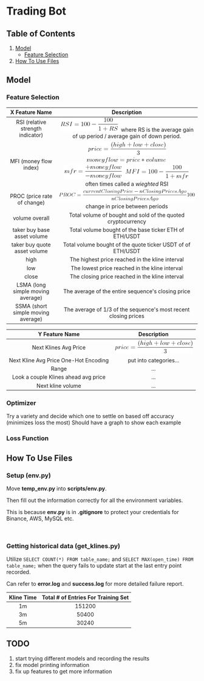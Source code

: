 # Trading Bot

## Table of Contents
1. [Model](#model)
    * [Feature Selection](#feature-selection)
2. [How To Use Files](#how-to-use-files)

## Model
### Feature Selection

| X Feature Name | Description |
| :------------: | :---------: |
| RSI (relative strength indicator) | ![equation](formulas/rsi.png) where RS is the average gain of up period / average gain of down period. |
| MFI (money flow index) | ![equation](formulas/mfi-price.png) ![equation](formulas/mfi-moneyflow.png) ![equation](formulas/mfi-mfr.png) ![equation](formulas/mfi.png) often times called a *wieghted* RSI |
| PROC (price rate of change) | ![equation](formulas/proc.png) change in price between periods |
| volume overall | Total volume of bought and sold of the quoted cryptocurrency |
| taker buy base asset volume | Total volume bought of the base ticker ETH of ETH/USDT |
| taker buy quote asset volume | Total volume bought of the quote ticker USDT of of ETH/USDT |
| high | The highest price reached in the kline interval |
| low | The lowest price reached in the kline interval |
| close | The closing price reached in the kline interval |
| LSMA (long simple moving average) | The average of the entire sequence's closing price |
| SSMA (short simple moving average) | The average of 1/3 of the sequence's most recent closing prices |

| Y Feature Name | Description |
| :------------: | :---------: |
| Next Klines Avg Price | ![equation](formulas/mfi-price.png) |
| Next Kline Avg Price One-Hot Encoding | put into categories... |
| Range | ... |
| Look a couple Klines ahead avg price | ... |
| Next kline volume | ... |

### Optimizer
Try a variety and decide which one to settle on based off accuracy (minimizes loss the most)
Should have a graph to show each example
### Loss Function

## How To Use Files
### Setup (env.py)
Move **temp_env.py** into **scripts/env.py**.

Then fill out the information correctly for all the environment variables.

This is because **env.py** is in **.gitignore** to protect your credentials for Binance, AWS, MySQL etc.

<br/>

### Getting historical data (get_klines.py)
Utilize ```SELECT COUNT(*) FROM table_name;``` and  ```SELECT MAX(open_time) FROM table_name;``` when the query fails to update start at the last entry point recorded.

Can refer to **error.log** and **success.log** for more detailed failure report.

|Kline Time | Total # of Entries For Training Set |
| :-------: | :---------------------------------: |
| 1m | 151200 |
| 3m | 50400 |
| 5m | 30240 |

## TODO
1. start trying different models and recording the results
2. fix model printing information
3. fix up features to get more information
